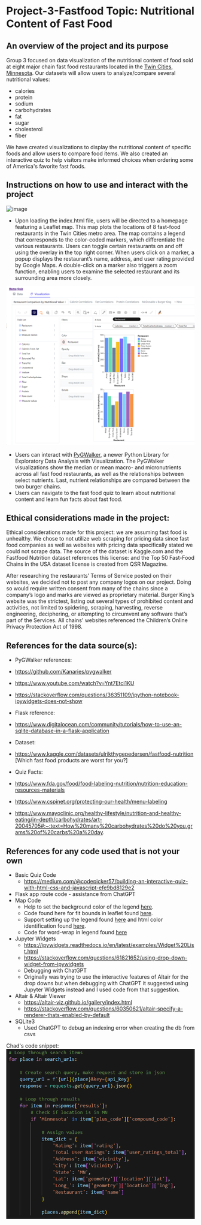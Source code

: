 # Project-3-Fastfood Topic: Nutritional Content of Fast Food

## An overview of the project and its purpose
Group 3 focused on data visualization of the nutritional content of food sold at eight major chain fast food restaurants located in the [Twin Cities, Minnesota](https://en.wikipedia.org/wiki/Minneapolis%E2%80%93Saint_Paul). Our datasets will allow users to analyze/compare several nutritional values:
*	calories
*	protein
*	sodium
*	carbohydrates
*	fat
*	sugar
*	cholesterol
*	fiber

We have created visualizations to display the nutritional content of specific foods and allow users to compare food items. We also created an interactive quiz to help visitors make informed choices when ordering some of America's favorite fast foods.
  
## Instructions on how to use and interact with the project
![image](https://github.com/Chud-rf/Project-3-Fastfood/assets/140283164/305333ac-ed79-4aa6-b055-4431e04e66cc)
- Upon loading the index.html file, users will be directed to a homepage featuring a Leaflet map. This map plots the locations of 8 fast-food restaurants in the Twin Cities metro area. The map contains a legend that corresponds to the color-coded markers, which differentiate the various restaurants. Users can toggle certain restaurants on and off using the overlay in the top right corner. When users click on a marker, a popup displays the restaurant’s name, address, and user rating provided by Google Maps. A double-click on a marker also triggers a zoom function, enabling users to examine the selected restaurant and its surrounding area more closely.

![image](https://github.com/Chud-rf/Project-3-Fastfood/blob/main/Final/static/img/viz%20screenshot.png)
- Users can interact with [PyGWalker](https://docs.kanaries.net/pygwalker), a newer Python Library for Exploratory Data Analysis with Visualization. The PyGWalker visualizations show the median or mean macro- and micronutrients across all fast food restaurants, as well as the relationships between select nutrients. Last, nutrient relationships are compared between the two burger chains.
- Users can navigate to the fast food quiz to learn about nutritional content and learn fun facts about fast food.

## Ethical considerations made in the project:
Ethical considerations made for this project: we are assuming fast food is unhealthy. We chose to not utilize web scraping for pricing data since fast food companies as well as websites with pricing data specifically stated we could not scrape data. The source of the dataset is Kaggle.com and the Fastfood Nutrition dataset references this license: and the Top 50 Fast-Food Chains in the USA dataset license is created from QSR Magazine.

After researching the restaurants’ Terms of Service posted on their websites, we decided not to post any company logos on our project. Doing so would require written consent from many of the chains since a company’s logo and marks are viewed as proprietary material. Burger King’s website was the strictest, listing out several types of prohibited content and activities, not limited to spidering, scraping, harvesting, reverse engineering, deciphering, or attempting to circumvent any software that’s part of the Services. All chains' websites referenced the Children’s Online Privacy Protection Act of 1998.

## References for the data source(s):
* PyGWalker references:

* https://github.com/Kanaries/pygwalker
* https://www.youtube.com/watch?v=Ynt7Etci1KU
* https://stackoverflow.com/questions/36351109/ipython-notebook-ipywidgets-does-not-show

* Flask reference:
*  https://www.digitalocean.com/community/tutorials/how-to-use-an-sqlite-database-in-a-flask-application

* Dataset:
*  https://www.kaggle.com/datasets/ulrikthygepedersen/fastfood-nutrition [Which fast food products are worst for you?]

*  Quiz Facts:
*  https://www.fda.gov/food/food-labeling-nutrition/nutrition-education-resources-materials
*  https://www.cspinet.org/protecting-our-health/menu-labeling
*  https://www.mayoclinic.org/healthy-lifestyle/nutrition-and-healthy-eating/in-depth/carbohydrates/art-20045705#:~:text=How%20many%20carbohydrates%20do%20you,grams%20of%20carbs%20a%20day.

## References for any code used that is not your own
- Basic Quiz Code
     - https://medium.com/@codepicker57/building-an-interactive-quiz-with-html-css-and-javascript-efe9bd8129e2
- Flask app route code - assistance from ChatGPT
- Map Code
     - Help to set the background color of the legend [here](https://codepen.io/haakseth/pen/KQbjdO). 
     - Code found here for fit bounds in leaflet found [here](https://jeffreymorgan.io/articles/how-to-center-a-leaflet-map-on-a-marker/).
     - Support setting up the legend found [here](https://codepen.io/haakseth/pen/KQbjdO) and html color identification found [here](https://htmlcolorcodes.com/).
     - Code for word-wrap in legend found [here](https://stackoverflow.com/questions/3587390/how-can-i-make-text-appear-on-next-line-instead-of-overflowing)
- Jupyter Widgets
     - https://ipywidgets.readthedocs.io/en/latest/examples/Widget%20List.html
     - https://stackoverflow.com/questions/61821652/using-drop-down-widget-from-ipywidgets
     - Debugging with ChatGPT
     - Originally was trying to use the interactive features of Altair for the drop downs but when debugging with ChatGPT it suggested using Jupyter Widgets instead and I used code from that suggestion. 
- Altair & Altair Viewer
     - https://altair-viz.github.io/gallery/index.html
     - https://stackoverflow.com/questions/60350621/altair-specify-a-renderer-thats-enabled-by-default 
- SQLite3
     - Used ChatGPT to debug an indexing error when creating the db from csvs 

     


Chad's code snippet: ![Alt text](chad-scratch-work/API_Pull_code.png)
